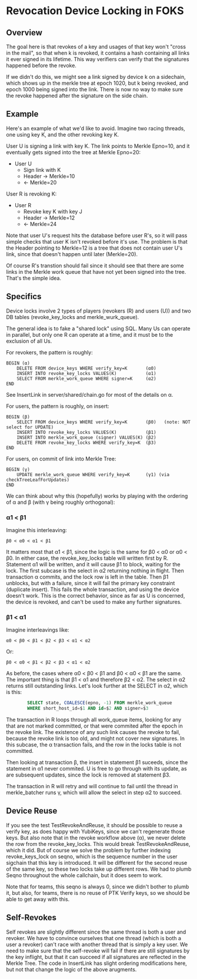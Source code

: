 # Revocation Device Locking in FOKS

## Overview

The goal here is that revokes of a key and usages of that
key won't "cross in the mail", so that when k is revoked, it
contains a hash containing all links it ever signed in its
lifetime. This way verifiers can verify that the signatures
happened before the revoke. 

If we didn't do this, we might see a link signed by device k on
a sidechain, which shows up in the merkle tree at epoch 1020, but
k being revoked, and epoch 1000 being signed into the link. There is
now no way to make sure the revoke happened after the signature
on the side chain.

## Example

Here's an example of what we'd like to avoid. Imagine two racing
threads, one using key K, and the other revoking key K. 

User U is signing a link with key K. The link points to Merkle Epno=10,
and it eventually gets signed into the tree at Merkle Epno=20:

* User U
  * Sign link with K
  * Header -> Merkle=10
  * <- Merkle=20

User R is revoking K:

* User R
  * Revoke key K with key J
  * Header -> Merkle=12
  * <- Merkle=24

Note that user U's request hits the database before user R's, so it will
pass simple checks that user K isn't revoked before it's use.  The
problem is that the Header pointing to Merkle=12 is a tree that does not
contain user U's link, since that doesn't happen until later (Merkle=20).

Of course R's transtion should fail since it should see that there are some
links in the Merkle work queue that have not yet been signed into the tree.
That's the simple idea.

## Specifics

Device locks involve 2 types of players (revokers (R) and users (U))
and two DB tables (revoke_key_locks and merkle_wurk_queue).

The general idea is to fake a "shared lock" using SQL.  Many Us can
operate in parallel, but only one R can operate at a time, and it must
be to the exclusion of all Us.

For revokers, the pattern is roughly:

    BEGIN (α) 
        DELETE FROM device_keys WHERE verify_key=K       (α0)
        INSERT INTO revoke_key_locks VALUES(K)           (α1)
        SELECT FROM merkle_work_queue WHERE signer=K     (α2)
    END

See InsertLink in server/shared/chain.go for most of the details on α.

For users, the pattern is roughly, on insert:

    BEGIN (β)
        SELECT FROM device_keys WHERE verify_key=K       (β0)   (note: NOT select for UPDATE)
        INSERT INTO revoke_key_locks VALUES(K)           (β1)
        INSERT INTO merkle_work_queue (signer) VALUES(K) (β2)
        DELETE FROM revoke_key_locks WHERE verify_key=K  (β3)
    END

For users, on commit of link into Merkle Tree:

    BEGIN (γ)
        UPDATE merkle_work_queue WHERE verify_key=K      (γ1) (via checkTreeLeafForUpdates)
    END

We can think about why this (hopefully) works by playing with the ordering of α and β
(with γ being roughly orthogonal):

### α1 < β1

Imagine this interleaving:

    β0 < α0 < α1 < β1

It matters most that α1 < β1, since the logic is the same for β0 < α0  or α0 <
β0. In either case, the revoke_key_locks table will written first by R.
Statement α1 will be written, and it will cause β1 to block, waiting for the
lock. The first subcase is the select in α2 returning nothing in flight. Then
transaction α commits, and the lock row is left in the table. Then β1 unblocks,
but with a failure, since it will fail the primary key constraint (duplicate
insert). This fails the whole transaction, and using the device doesn't work.
This is the correct behavior, since as far as U is concerned, the device is
revoked, and can't be used to make any further signatures.

###  β1 < α1

Imagine interleavings like:

    α0 < β0 < β1 < β2 < β3 < α1 < α2

Or: 

    β0 < α0 < β1 < β2 < β3 < α1 < α2

As before, the cases where α0 < β0 < β1 and β0 < α0 < β1 are the same.  The
important thing is that β1 < α1 and therefore β2 < α2. The select in α2 returns
still outstanding links. Let's look further at the SELECT in α2, which is this:

```sql
		SELECT state, COALESCE(epno, -1) FROM merkle_work_queue
		WHERE short_host_id=$1 AND id=$2 AND signer=$3
```

The transaction in R loops through all work_queue items, looking for any that
are not marked committed, or that were commited after the epoch in the revoke
link. The existence of any such link causes the revoke to fail, because the
revoke link is too old, and might not cover new signatures.  In this subcase,
the α transaction fails, and the row in the locks table is not committed.

Then looking at transaction β, the insert in statement β1 suceeds, since the
statement in α1 never commited. U is free to go through with its update,
as are subsequent updates, since the lock is removed at statement β3.

The transaction in R will retry and will continue to fail until
the thread in merkle_batcher runs γ, which will allow the select
in step α2 to succeed.

## Device Reuse

If you see the test TestRevokeAndReuse, it should be possible to reuse a verify
key, as does happy with YubiKeys, since we can't regenerate those keys.  But
also note that in the revoke workflow above (α), we never delete the row from
the revoke_key_locks. This would break TestRevokeAndReuse, which it did. But of 
course we solve the problem by further indexing revoke_keys_lock on seqno, which
is the sequence number in the user sigchain that this key is introduced. It will
be different for the second reuse of the same key, so these two locks take up
different rows. We had to plumb Seqno throughout the whole callchain, but it
does seem to work.

Note that for teams, this seqno is always 0, since we didn't bother to plumb it,
but also, for teams, there is no reuse of PTK Verify keys, so we should be able
to get away with this.

## Self-Revokes

Self revokes are slightly different since the same thread is both a user and revoker.
We have to convince ourselves that one thread (which is both a user a revoker)
can't race with another thread that is simply a key user. We need to make sure
that the self-revoke will fail if there are still signatures by the key inflight,
but that it can succeed if all signatures are reflected in the Merkle Tree. 
The code in InsertLink has slight ordering modifications here, but not that change
the logic of the above arugments.